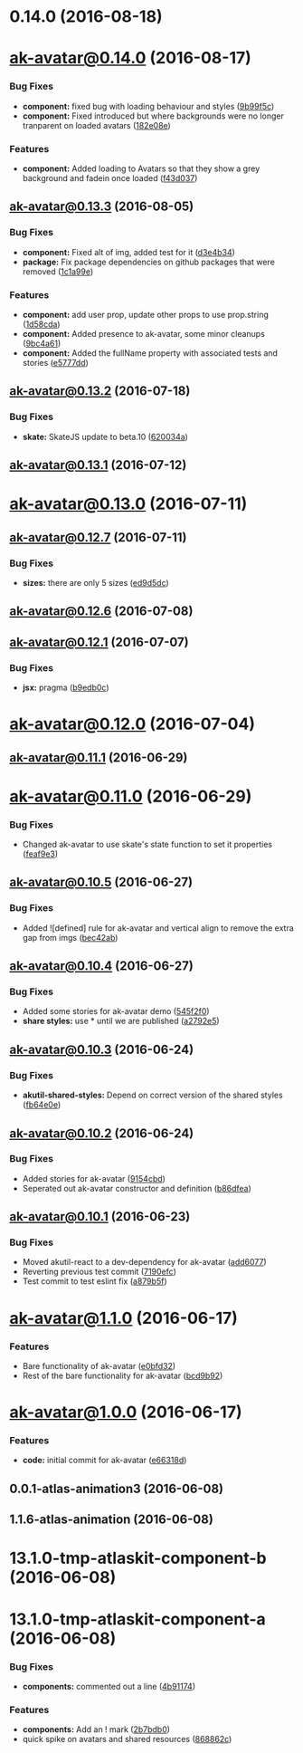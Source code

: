 <a name="0.14.0"></a>
# 0.14.0 (2016-08-18)



<a name="ak-avatar@0.14.0"></a>
# ak-avatar@0.14.0 (2016-08-17)


### Bug Fixes

* **component:** fixed bug with loading behaviour and styles ([9b99f5c](https://bitbucket.org/atlassian/atlaskit/commits/9b99f5c))
* **component:** Fixed introduced but where backgrounds were no longer tranparent on loaded avatars ([182e08e](https://bitbucket.org/atlassian/atlaskit/commits/182e08e))


### Features

* **component:** Added loading to Avatars so that they show a grey background and fadein once loaded ([f43d037](https://bitbucket.org/atlassian/atlaskit/commits/f43d037))



<a name="ak-avatar@0.13.3"></a>
## ak-avatar@0.13.3 (2016-08-05)


### Bug Fixes

* **component:** Fixed alt of img, added test for it ([d3e4b34](https://bitbucket.org/atlassian/atlaskit/commits/d3e4b34))
* **package:** Fix package dependencies on github packages that were removed ([1c1a99e](https://bitbucket.org/atlassian/atlaskit/commits/1c1a99e))


### Features

* **component:** add user prop, update other props to use prop.string ([1d58cda](https://bitbucket.org/atlassian/atlaskit/commits/1d58cda))
* **component:** Added presence to ak-avatar, some minor cleanups ([9bc4a61](https://bitbucket.org/atlassian/atlaskit/commits/9bc4a61))
* **component:** Added the fullName property with associated tests and stories ([e5777dd](https://bitbucket.org/atlassian/atlaskit/commits/e5777dd))



<a name="ak-avatar@0.13.2"></a>
## ak-avatar@0.13.2 (2016-07-18)


### Bug Fixes

* **skate:** SkateJS update to beta.10 ([620034a](https://bitbucket.org/atlassian/atlaskit/commits/620034a))



<a name="ak-avatar@0.13.1"></a>
## ak-avatar@0.13.1 (2016-07-12)



<a name="ak-avatar@0.13.0"></a>
# ak-avatar@0.13.0 (2016-07-11)



<a name="ak-avatar@0.12.7"></a>
## ak-avatar@0.12.7 (2016-07-11)


### Bug Fixes

* **sizes:** there are only 5 sizes ([ed9d5dc](https://bitbucket.org/atlassian/atlaskit/commits/ed9d5dc))



<a name="ak-avatar@0.12.6"></a>
## ak-avatar@0.12.6 (2016-07-08)



<a name="ak-avatar@0.12.1"></a>
## ak-avatar@0.12.1 (2016-07-07)


### Bug Fixes

* **jsx:** pragma ([b9edb0c](https://bitbucket.org/atlassian/atlaskit/commits/b9edb0c))



<a name="ak-avatar@0.12.0"></a>
# ak-avatar@0.12.0 (2016-07-04)



<a name="ak-avatar@0.11.1"></a>
## ak-avatar@0.11.1 (2016-06-29)



<a name="ak-avatar@0.11.0"></a>
# ak-avatar@0.11.0 (2016-06-29)


### Bug Fixes

* Changed ak-avatar to use skate's state function to set it properties ([feaf9e3](https://bitbucket.org/atlassian/atlaskit/commits/feaf9e3))



<a name="ak-avatar@0.10.5"></a>
## ak-avatar@0.10.5 (2016-06-27)


### Bug Fixes

* Added ![defined] rule for ak-avatar and vertical align to remove the extra gap from imgs ([bec42ab](https://bitbucket.org/atlassian/atlaskit/commits/bec42ab))



<a name="ak-avatar@0.10.4"></a>
## ak-avatar@0.10.4 (2016-06-27)


### Bug Fixes

* Added some stories for ak-avatar demo ([545f2f0](https://bitbucket.org/atlassian/atlaskit/commits/545f2f0))
* **share styles:** use * until we are published ([a2792e5](https://bitbucket.org/atlassian/atlaskit/commits/a2792e5))



<a name="ak-avatar@0.10.3"></a>
## ak-avatar@0.10.3 (2016-06-24)


### Bug Fixes

* **akutil-shared-styles:** Depend on correct version of the shared styles ([fb64e0e](https://bitbucket.org/atlassian/atlaskit/commits/fb64e0e))



<a name="ak-avatar@0.10.2"></a>
## ak-avatar@0.10.2 (2016-06-24)


### Bug Fixes

* Added stories for ak-avatar ([9154cbd](https://bitbucket.org/atlassian/atlaskit/commits/9154cbd))
* Seperated out ak-avatar constructor and definition ([b86dfea](https://bitbucket.org/atlassian/atlaskit/commits/b86dfea))



<a name="ak-avatar@0.10.1"></a>
## ak-avatar@0.10.1 (2016-06-23)


### Bug Fixes

* Moved akutil-react to a dev-dependency for ak-avatar ([add6077](https://bitbucket.org/atlassian/atlaskit/commits/add6077))
* Reverting previous test commit ([7190efc](https://bitbucket.org/atlassian/atlaskit/commits/7190efc))
* Test commit to test eslint fix ([a879b5f](https://bitbucket.org/atlassian/atlaskit/commits/a879b5f))



<a name="ak-avatar@1.1.0"></a>
# ak-avatar@1.1.0 (2016-06-17)


### Features

* Bare functionality of ak-avatar ([e0bfd32](https://bitbucket.org/atlassian/atlaskit/commits/e0bfd32))
* Rest of the bare functionality for ak-avatar ([bcd9b92](https://bitbucket.org/atlassian/atlaskit/commits/bcd9b92))



<a name="ak-avatar@1.0.0"></a>
# ak-avatar@1.0.0 (2016-06-17)


### Features

* **code:** initial commit for ak-avatar ([e66318d](https://bitbucket.org/atlassian/atlaskit/commits/e66318d))



<a name="0.0.1-atlas-animation3"></a>
## 0.0.1-atlas-animation3 (2016-06-08)



<a name="1.1.6-atlas-animation"></a>
## 1.1.6-atlas-animation (2016-06-08)



<a name="13.1.0-tmp-atlaskit-component-b"></a>
# 13.1.0-tmp-atlaskit-component-b (2016-06-08)



<a name="13.1.0-tmp-atlaskit-component-a"></a>
# 13.1.0-tmp-atlaskit-component-a (2016-06-08)


### Bug Fixes

* **components:** commented out a line ([4b91174](https://bitbucket.org/atlassian/atlaskit/commits/4b91174))


### Features

* **components:** Add an ! mark ([2b7bdb0](https://bitbucket.org/atlassian/atlaskit/commits/2b7bdb0))
* quick spike on avatars and shared resources ([868862c](https://bitbucket.org/atlassian/atlaskit/commits/868862c))



